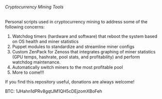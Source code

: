 ###### Cryptocurrency Mining Tools

Personal scripts used in cryptocurrency mining to address some of the following concerns:

1. Watchdog timers (hardware and software) that reboot the system based on OS health and miner statistics
2. Puppet modules to standardize and streamline miner configs
3. Custom ZenPack for Zenoss that integrates graphing of miner statistics (GPU temps, hashrate, pool stats, and profitability)
   and perform watchdog maintenance.
4. Automatically switch miners to the most profitable pool
5. More to come!!!

If you find this repository useful, donations are always welcome!

BTC: 1JHahn1dPRv8gqtJM1QH5cDEjzomXBoFeh
